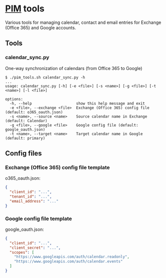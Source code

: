 # [PIM](https://en.wikipedia.org/wiki/Personal_information_manager "Personal information manager") tools

Various tools for managing calendar, contact and email entries for Exchange (Office 365) and Google accounts.

## Tools

### calendar_sync.py
One-way synchronization of calendars (from Office 365 to Google)
```
$ ./pim_tools.sh calendar_sync.py -h
...
usage: calendar_sync.py [-h] [-e <file>] [-s <name>] [-g <file>] [-t <name>] [-l <file>]

options:
  -h, --help                    show this help message and exit
  -e <file>, --exchange <file>  Exchange (Office 365) config file (default: o365_oauth.json)
  -s <name>, --source <name>    Source calendar name in Exchange (default: Calendar)
  -g <file>, --google <file>    Google config file (default: google_oauth.json)
  -t <name>, --target <name>    Target calendar name in Google (default: primary)
```

## Config files

### Exchange (Office 365) config file template

o365_oauth.json:
```json
{
  "client_id": "...",
  "tenant_id": "...",
  "email_address": "..."
}
```

### Google config file template

google_oauth.json:
```json
{
  "client_id": "...",
  "client_secret": "...",
  "scopes": [
    "https://www.googleapis.com/auth/calendar.readonly",
    "https://www.googleapis.com/auth/calendar.events"
  ]
}
```
